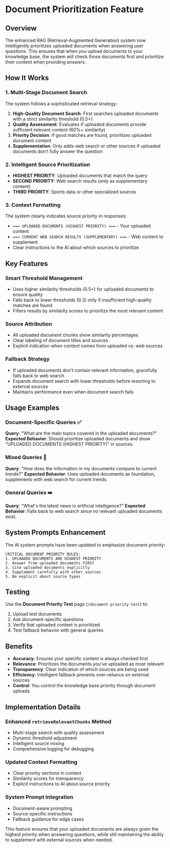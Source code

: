# Document Prioritization Feature

## Overview

The enhanced RAG (Retrieval-Augmented Generation) system now intelligently prioritizes uploaded documents when answering user questions. This ensures that when you upload documents to your knowledge base, the system will check those documents first and prioritize their content when providing answers.

## How It Works

### 1. Multi-Stage Document Search

The system follows a sophisticated retrieval strategy:

1. **High-Quality Document Search**: First searches uploaded documents with a strict similarity threshold (0.5+)
2. **Quality Assessment**: Evaluates if uploaded documents provide sufficient relevant content (60%+ similarity)
3. **Priority Decision**: If good matches are found, prioritizes uploaded document content
4. **Supplementation**: Only adds web search or other sources if uploaded documents don't fully answer the question

### 2. Intelligent Source Prioritization

- **HIGHEST PRIORITY**: Uploaded documents that match the query
- **SECOND PRIORITY**: Web search results (only as supplementary content)
- **THIRD PRIORITY**: Sports data or other specialized sources

### 3. Context Formatting

The system clearly indicates source priority in responses:
- `=== UPLOADED DOCUMENTS (HIGHEST PRIORITY) ===` - Your uploaded content
- `=== CURRENT WEB SEARCH RESULTS (SUPPLEMENTARY) ===` - Web content to supplement
- Clear instructions to the AI about which sources to prioritize

## Key Features

### Smart Threshold Management
- Uses higher similarity thresholds (0.5+) for uploaded documents to ensure quality
- Falls back to lower thresholds (0.3) only if insufficient high-quality matches are found
- Filters results by similarity scores to prioritize the most relevant content

### Source Attribution
- All uploaded document chunks show similarity percentages
- Clear labeling of document titles and sources
- Explicit indication when content comes from uploaded vs. web sources

### Fallback Strategy
- If uploaded documents don't contain relevant information, gracefully falls back to web search
- Expands document search with lower thresholds before resorting to external sources
- Maintains performance even when document search fails

## Usage Examples

### Document-Specific Queries ✅
**Query**: "What are the main topics covered in the uploaded documents?"
**Expected Behavior**: Should prioritize uploaded documents and show "UPLOADED DOCUMENTS (HIGHEST PRIORITY)" in sources.

### Mixed Queries 🔄
**Query**: "How does the information in my documents compare to current trends?"
**Expected Behavior**: Uses uploaded documents as foundation, supplements with web search for current trends.

### General Queries ➡️
**Query**: "What's the latest news in artificial intelligence?"
**Expected Behavior**: Falls back to web search since no relevant uploaded documents exist.

## System Prompts Enhancement

The AI system prompts have been updated to emphasize document priority:

```
CRITICAL DOCUMENT PRIORITY RULES:
1. UPLOADED DOCUMENTS ARE HIGHEST PRIORITY
2. Answer from uploaded documents FIRST
3. Cite uploaded documents explicitly
4. Supplement carefully with other sources
5. Be explicit about source types
```

## Testing

Use the **Document Priority Test** page (`/document-priority-test`) to:

1. Upload test documents
2. Ask document-specific questions
3. Verify that uploaded content is prioritized
4. Test fallback behavior with general queries

## Benefits

- **Accuracy**: Ensures your specific content is always checked first
- **Relevance**: Prioritizes the documents you've uploaded as most relevant
- **Transparency**: Clear indication of which sources are being used
- **Efficiency**: Intelligent fallback prevents over-reliance on external sources
- **Control**: You control the knowledge base priority through document uploads

## Implementation Details

### Enhanced `retrieveRelevantChunks` Method
- Multi-stage search with quality assessment
- Dynamic threshold adjustment
- Intelligent source mixing
- Comprehensive logging for debugging

### Updated Context Formatting
- Clear priority sections in context
- Similarity scores for transparency
- Explicit instructions to AI about source priority

### System Prompt Integration
- Document-aware prompting
- Source-specific instructions
- Fallback guidance for edge cases

This feature ensures that your uploaded documents are always given the highest priority when answering questions, while still maintaining the ability to supplement with external sources when needed. 